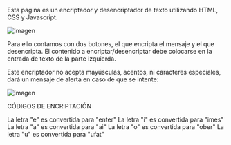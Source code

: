 Esta pagina es un encriptador y desencriptador de texto utilizando HTML, CSS y Javascript.

![imagen](https://github.com/user-attachments/assets/cb396b1f-2647-45ce-b802-2286101a9692)

Para ello contamos con dos botones, el que encripta el mensaje y el que desencripta. El contenido a encriptar/desencriptar debe colocarse en la entrada de texto de la parte izquierda.

Este encriptador no acepta mayúsculas, acentos, ni caracteres especiales, dará un mensaje de alerta en caso de que se intente:

![imagen](https://github.com/user-attachments/assets/074a96ce-9b56-417b-bfd8-6a9348088f49)

CÓDIGOS DE ENCRIPTACIÓN

La letra "e" es convertida para "enter"
La letra "i" es convertida para "imes"
La letra "a" es convertida para "ai"
La letra "o" es convertida para "ober"
La letra "u" es convertida para "ufat"


